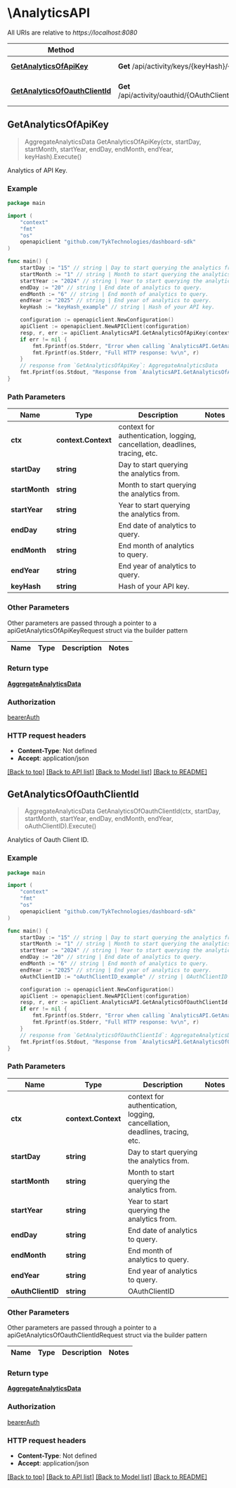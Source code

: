 # \AnalyticsAPI

All URIs are relative to *https://localhost:8080*

Method | HTTP request | Description
------------- | ------------- | -------------
[**GetAnalyticsOfApiKey**](AnalyticsAPI.md#GetAnalyticsOfApiKey) | **Get** /api/activity/keys/{keyHash}/{startDay}/{startMonth}/{startYear}/{EndDay}/{EndMonth}/{EndYear} | Analytics of API Key.
[**GetAnalyticsOfOauthClientId**](AnalyticsAPI.md#GetAnalyticsOfOauthClientId) | **Get** /api/activity/oauthid/{OAuthClientID}/{startDay}/{startMonth}/{startYear}/{EndDay}/{EndMonth}/{EndYear} | Analytics of Oauth Client ID.



## GetAnalyticsOfApiKey

> AggregateAnalyticsData GetAnalyticsOfApiKey(ctx, startDay, startMonth, startYear, endDay, endMonth, endYear, keyHash).Execute()

Analytics of API Key.



### Example

```go
package main

import (
	"context"
	"fmt"
	"os"
	openapiclient "github.com/TykTechnologies/dashboard-sdk"
)

func main() {
	startDay := "15" // string | Day to start querying the analytics from.
	startMonth := "1" // string | Month to start querying the analytics from.
	startYear := "2024" // string | Year to start querying the analytics from.
	endDay := "20" // string | End date of analytics to query.
	endMonth := "6" // string | End month of analytics to query.
	endYear := "2025" // string | End year of analytics to query.
	keyHash := "keyHash_example" // string | Hash of your API key.

	configuration := openapiclient.NewConfiguration()
	apiClient := openapiclient.NewAPIClient(configuration)
	resp, r, err := apiClient.AnalyticsAPI.GetAnalyticsOfApiKey(context.Background(), startDay, startMonth, startYear, endDay, endMonth, endYear, keyHash).Execute()
	if err != nil {
		fmt.Fprintf(os.Stderr, "Error when calling `AnalyticsAPI.GetAnalyticsOfApiKey``: %v\n", err)
		fmt.Fprintf(os.Stderr, "Full HTTP response: %v\n", r)
	}
	// response from `GetAnalyticsOfApiKey`: AggregateAnalyticsData
	fmt.Fprintf(os.Stdout, "Response from `AnalyticsAPI.GetAnalyticsOfApiKey`: %v\n", resp)
}
```

### Path Parameters


Name | Type | Description  | Notes
------------- | ------------- | ------------- | -------------
**ctx** | **context.Context** | context for authentication, logging, cancellation, deadlines, tracing, etc.
**startDay** | **string** | Day to start querying the analytics from. | 
**startMonth** | **string** | Month to start querying the analytics from. | 
**startYear** | **string** | Year to start querying the analytics from. | 
**endDay** | **string** | End date of analytics to query. | 
**endMonth** | **string** | End month of analytics to query. | 
**endYear** | **string** | End year of analytics to query. | 
**keyHash** | **string** | Hash of your API key. | 

### Other Parameters

Other parameters are passed through a pointer to a apiGetAnalyticsOfApiKeyRequest struct via the builder pattern


Name | Type | Description  | Notes
------------- | ------------- | ------------- | -------------








### Return type

[**AggregateAnalyticsData**](AggregateAnalyticsData.md)

### Authorization

[bearerAuth](../README.md#bearerAuth)

### HTTP request headers

- **Content-Type**: Not defined
- **Accept**: application/json

[[Back to top]](#) [[Back to API list]](../README.md#documentation-for-api-endpoints)
[[Back to Model list]](../README.md#documentation-for-models)
[[Back to README]](../README.md)


## GetAnalyticsOfOauthClientId

> AggregateAnalyticsData GetAnalyticsOfOauthClientId(ctx, startDay, startMonth, startYear, endDay, endMonth, endYear, oAuthClientID).Execute()

Analytics of Oauth Client ID.



### Example

```go
package main

import (
	"context"
	"fmt"
	"os"
	openapiclient "github.com/TykTechnologies/dashboard-sdk"
)

func main() {
	startDay := "15" // string | Day to start querying the analytics from.
	startMonth := "1" // string | Month to start querying the analytics from.
	startYear := "2024" // string | Year to start querying the analytics from.
	endDay := "20" // string | End date of analytics to query.
	endMonth := "6" // string | End month of analytics to query.
	endYear := "2025" // string | End year of analytics to query.
	oAuthClientID := "oAuthClientID_example" // string | OAuthClientID

	configuration := openapiclient.NewConfiguration()
	apiClient := openapiclient.NewAPIClient(configuration)
	resp, r, err := apiClient.AnalyticsAPI.GetAnalyticsOfOauthClientId(context.Background(), startDay, startMonth, startYear, endDay, endMonth, endYear, oAuthClientID).Execute()
	if err != nil {
		fmt.Fprintf(os.Stderr, "Error when calling `AnalyticsAPI.GetAnalyticsOfOauthClientId``: %v\n", err)
		fmt.Fprintf(os.Stderr, "Full HTTP response: %v\n", r)
	}
	// response from `GetAnalyticsOfOauthClientId`: AggregateAnalyticsData
	fmt.Fprintf(os.Stdout, "Response from `AnalyticsAPI.GetAnalyticsOfOauthClientId`: %v\n", resp)
}
```

### Path Parameters


Name | Type | Description  | Notes
------------- | ------------- | ------------- | -------------
**ctx** | **context.Context** | context for authentication, logging, cancellation, deadlines, tracing, etc.
**startDay** | **string** | Day to start querying the analytics from. | 
**startMonth** | **string** | Month to start querying the analytics from. | 
**startYear** | **string** | Year to start querying the analytics from. | 
**endDay** | **string** | End date of analytics to query. | 
**endMonth** | **string** | End month of analytics to query. | 
**endYear** | **string** | End year of analytics to query. | 
**oAuthClientID** | **string** | OAuthClientID | 

### Other Parameters

Other parameters are passed through a pointer to a apiGetAnalyticsOfOauthClientIdRequest struct via the builder pattern


Name | Type | Description  | Notes
------------- | ------------- | ------------- | -------------








### Return type

[**AggregateAnalyticsData**](AggregateAnalyticsData.md)

### Authorization

[bearerAuth](../README.md#bearerAuth)

### HTTP request headers

- **Content-Type**: Not defined
- **Accept**: application/json

[[Back to top]](#) [[Back to API list]](../README.md#documentation-for-api-endpoints)
[[Back to Model list]](../README.md#documentation-for-models)
[[Back to README]](../README.md)

